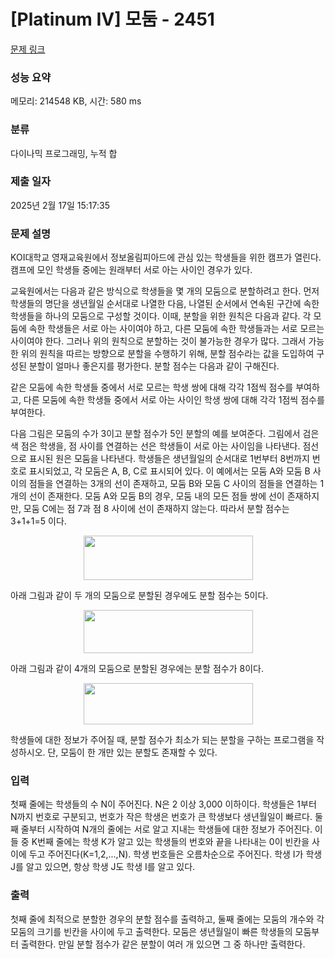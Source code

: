 # [Platinum IV] 모둠 - 2451 

[문제 링크](https://www.acmicpc.net/problem/2451) 

### 성능 요약

메모리: 214548 KB, 시간: 580 ms

### 분류

다이나믹 프로그래밍, 누적 합

### 제출 일자

2025년 2월 17일 15:17:35

### 문제 설명

<p>KOI대학교 영재교육원에서 정보올림피아드에 관심 있는 학생들을 위한 캠프가 열린다. 캠프에 모인 학생들 중에는 원래부터 서로 아는 사이인 경우가 있다.</p>

<p>교육원에서는 다음과 같은 방식으로 학생들을 몇 개의 모둠으로 분할하려고 한다. 먼저 학생들의 명단을 생년월일 순서대로 나열한 다음, 나열된 순서에서 연속된 구간에 속한 학생들을 하나의 모둠으로 구성할 것이다. 이때, 분할을 위한 원칙은 다음과 같다. 각 모둠에 속한 학생들은 서로 아는 사이여야 하고, 다른 모둠에 속한 학생들과는 서로 모르는 사이여야 한다. 그러나 위의 원칙으로 분할하는 것이 불가능한 경우가 많다. 그래서 가능한 위의 원칙을 따르는 방향으로 분할을 수행하기 위해, 분할 점수라는 값을 도입하여 구성된 분할이 얼마나 좋은지를 평가한다. 분할 점수는 다음과 같이 구해진다.</p>

<p>같은 모둠에 속한 학생들 중에서 서로 모르는 학생 쌍에 대해 각각 1점씩 점수를 부여하고, 다른 모둠에 속한 학생들 중에서 서로 아는 사이인 학생 쌍에 대해 각각 1점씩 점수를 부여한다. </p>

<p>다음 그림은 모둠의 수가 3이고 분할 점수가 5인 분할의 예를 보여준다. 그림에서 검은색 점은 학생을, 점 사이를 연결하는 선은 학생들이 서로 아는 사이임을 나타낸다. 점선으로 표시된 원은 모둠을 나타낸다. 학생들은 생년월일의 순서대로 1번부터 8번까지 번호로 표시되었고, 각 모둠은 A, B, C로 표시되어 있다. 이 예에서는 모둠 A와 모둠 B 사이의 점들을 연결하는 3개의 선이 존재하고, 모둠 B와 모둠 C 사이의 점들을 연결하는 1개의 선이 존재한다. 모둠 A와 모둠 B의 경우, 모둠 내의 모든 점들 쌍에 선이 존재하지만, 모둠 C에는 점 7과 점 8 사이에 선이 존재하지 않는다. 따라서 분할 점수는 3+1+1=5 이다.</p>

<p style="text-align: center;"><img alt="" src="https://upload.acmicpc.net/fdfef55a-56fc-4195-9c66-b56365b8daf8/-/preview/" style="width: 271px; height: 71px;"></p>

<p>아래 그림과 같이 두 개의 모둠으로 분할된 경우에도 분할 점수는 5이다. </p>

<p style="text-align: center;"><img alt="" src="https://upload.acmicpc.net/3168e4f6-efd1-4d84-b4ba-03fee981d2a5/-/preview/" style="width: 271px; height: 69px;"></p>

<p>아래 그림과 같이 4개의 모둠으로 분할된 경우에는 분할 점수가 8이다. </p>

<p style="text-align: center;"><img alt="" src="https://upload.acmicpc.net/c21e7b8b-0057-47e8-bbab-d475bdfbf722/-/preview/" style="width: 271px; height: 66px;"></p>

<p>학생들에 대한 정보가 주어질 때, 분할 점수가 최소가 되는 분할을 구하는 프로그램을 작성하시오. 단, 모둠이 한 개만 있는 분할도 존재할 수 있다.</p>

### 입력 

 <p>첫째 줄에는 학생들의 수 N이 주어진다. N은 2 이상 3,000 이하이다. 학생들은 1부터 N까지 번호로 구분되고, 번호가 작은 학생은 번호가 큰 학생보다 생년월일이 빠르다. 둘째 줄부터 시작하여 N개의 줄에는 서로 알고 지내는 학생들에 대한 정보가 주어진다. 이들 중 K번째 줄에는 학생 K가 알고 있는 학생들의 번호와 끝을 나타내는 0이 빈칸을 사이에 두고 주어진다(K=1,2,...,N). 학생 번호들은 오름차순으로 주어진다. 학생 I가 학생 J를 알고 있으면, 항상 학생 J도 학생 I를 알고 있다.</p>

### 출력 

 <p>첫째 줄에 최적으로 분할한 경우의 분할 점수를 출력하고, 둘째 줄에는 모둠의 개수와 각 모둠의 크기를 빈칸을 사이에 두고 출력한다. 모둠은 생년월일이 빠른 학생들의 모둠부터 출력한다. 만일 분할 점수가 같은 분할이 여러 개 있으면 그 중 하나만 출력한다. </p>

